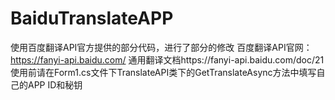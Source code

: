 # BaiduTranslateAPP
使用百度翻译API官方提供的部分代码，进行了部分的修改
百度翻译API官网：https://fanyi-api.baidu.com/
通用翻译文档https://fanyi-api.baidu.com/doc/21
使用前请在Form1.cs文件下TranslateAPI类下的GetTranslateAsync方法中填写自己的APP ID和秘钥
